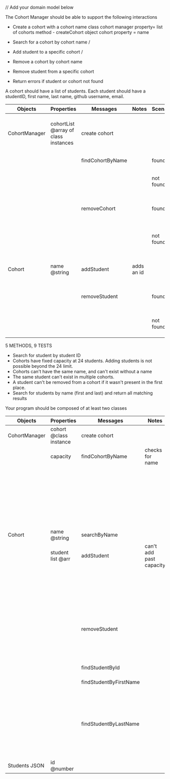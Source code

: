 // Add your domain model below


The Cohort Manager should be able to support the following interactions

- Create a cohort with a cohort name
class cohort manager
property= list of cohorts
method - createCohort
object cohort
property = name


- Search for a cohort by cohort name /
- Add student to a specific cohort /
- Remove a cohort by cohort name
- Remove student from a specific cohort
- Return errors if student or cohort not found

A cohort should have a list of students. Each student should have a studentID, first name, last name, github username, email.


Objects | Properties | Messages | Notes | Scenario | Output | Example
------- | ---------- | -------- | ----- | -------- | ------ | -------
| CohortManager | cohortList @array of class instances | create cohort | | | pushes cohort (class instance) to cohortList | |
| | | findCohortByName | | found | cohort instance | |
| | | | | not found | error | ERROR: "Cohort not found" |
| | | removeCohort | | found | removes cohort from cohortList | |
| | | | | not found | error | ERROR: "No cohort of this name." |
| Cohort | name @string | addStudent | adds an id | | pushes student (object) to studentList | |
| | | removeStudent | | found | removes student from studentList | |
| | | | | not found | error | ERROR: "Student not in cohort" |

5 METHODS, 9 TESTS

- Search for student by student ID
- Cohorts have fixed capacity at 24 students. Adding students is not possible beyond the 24 limit.
- Cohorts can't have the same name, and can't exist without a name
- The same student can't exist in multiple cohorts.
- A student can't be removed from a cohort if it wasn't present in the first place.
- Search for students by name (first and last) and return all matching results

Your program should be composed of at least two classes

Objects | Properties | Messages | Notes | Scenario | Output | Example
------- | ---------- | -------- | ----- | -------- | ------ | -------
| CohortManager | cohort @class instance | create cohort | | | | |
| | capacity | findCohortByName | checks for name | found | cohort instance | |
| | | | | not found | error | ERROR: "Cohort not found" |
| | | | | name already used | error | ERROR: "Cohort name already in use." |
| Cohort | name @string | searchByName | | | | |
| | student list @arr | addStudent | can't add past capacity | found | | |
| | | | | not found | error | ERROR: "Student not found"
| | | | | student already in another cohort | error | ERROR: `Student is in Cohort ${name}`
| | | removeStudent | | found | | | |
| | | | | not found in Cohort | error | ERROR: "Student not in cohort" |
| | | findStudentById | | | student object | |
| | | findStudentByFirstName | | student(s) found | array of students | |
| | | | | not found | error | ERROR: "No students found." |
| | | findStudentByLastName | | student(s) found | array of students | |
| | | | | not found | error | ERROR: "No students found." |
| Students JSON | id @number | | | | | |
